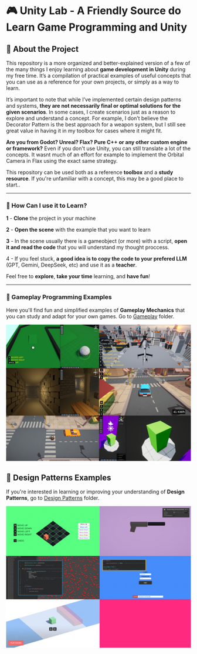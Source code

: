 # 🎮 Unity Lab - A Friendly Source do Learn Game Programming and Unity

## 🧠 About the Project

This repository is a more organized and better-explained version of a few of the many things I enjoy learning about **game development in Unity** during my free time. It’s a compilation of practical examples of useful concepts that you can use as a reference for your own projects, or simply as a way to learn.

It’s important to note that while I’ve implemented certain design patterns and systems, **they are not necessarily final or optimal solutions for the given scenarios**. In some cases, I create scenarios just as a reason to explore and understand a concept. For example, I don’t believe the Decorator Pattern is the best approach for a weapon system, but I still see great value in having it in my toolbox for cases where it might fit.

**Are you from Godot? Unreal? Flax? Pure C++ or any other custom engine or framework?** Even if you don't use Unity, you can still translate a lot of the concepts. It wasnt much of an effort for example to implement the Orbital Camera in Flax using the exact same strategy.

This repository can be used both as a reference **toolbox** and a **study resource**. If you're unfamiliar with a concept, this may be a good place to start..

---

### 🧭 How Can I use it to Learn?

**1** - **Clone** the project in your machine

**2** - **Open the scene** with the example that you want to learn

**3** - In the scene usually there is a gameobject (or more) with a script, **open it and read the code** that you will understand my thought proccess.

4 - If you feel stuck, **a good idea is to copy the code to your prefered LLM** (GPT, Gemini, DeepSeek, etc) and use it as a **teacher**.

Feel free to **explore**, **take your time** learning, and **have fun**!

---

### 🧩 Gameplay Programming Examples

Here you'll find fun and simplified examples of **Gameplay Mechanics** that you can study and adapt for your own games. Go to [Gameplay](./Assets/Design%20Patterns/) folder.

![Command Pattern Preview 1](Assets/PreviewImages/gameplay_programming_preview.png)

## 🧪 Design Patterns Examples

If you're interested in learning or improving your understanding of **Design Patterns**, go to [Design Patterns](./Assets/Design%20Patterns/) folder.

![Command Pattern Preview 1](Assets/PreviewImages/design_patterns_preview.png)
